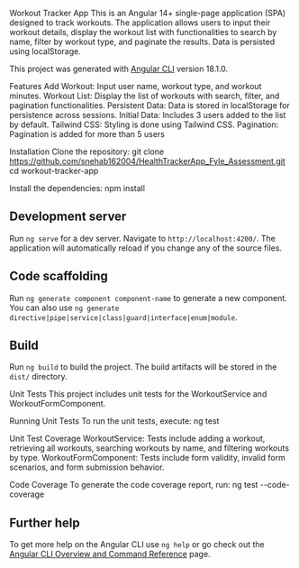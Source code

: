 Workout Tracker App
This is an Angular 14+ single-page application (SPA) designed to track workouts. The application allows users to input their workout details, display the workout list with functionalities to search by name, filter by workout type, and paginate the results. Data is persisted using localStorage.

This project was generated with [Angular CLI](https://github.com/angular/angular-cli) version 18.1.0.

Features
Add Workout: Input user name, workout type, and workout minutes.
Workout List: Display the list of workouts with search, filter, and pagination functionalities.
Persistent Data: Data is stored in localStorage for persistence across sessions.
Initial Data: Includes 3 users added to the list by default.
Tailwind CSS: Styling is done using Tailwind CSS.
Pagination: Pagination is added for more than 5 users

Installation
Clone the repository:
git clone https://github.com/snehab162004/HealthTrackerApp_Fyle_Assessment.git
cd workout-tracker-app

Install the dependencies:
npm install

## Development server

Run `ng serve` for a dev server. Navigate to `http://localhost:4200/`. The application will automatically reload if you change any of the source files.

## Code scaffolding

Run `ng generate component component-name` to generate a new component. You can also use `ng generate directive|pipe|service|class|guard|interface|enum|module`.

## Build

Run `ng build` to build the project. The build artifacts will be stored in the `dist/` directory.

Unit Tests
This project includes unit tests for the WorkoutService and WorkoutFormComponent.

Running Unit Tests
To run the unit tests, execute:
ng test

Unit Test Coverage
WorkoutService: Tests include adding a workout, retrieving all workouts, searching workouts by name, and filtering workouts by type.
WorkoutFormComponent: Tests include form validity, invalid form scenarios, and form submission behavior.

Code Coverage
To generate the code coverage report, run:
ng test --code-coverage

## Further help

To get more help on the Angular CLI use `ng help` or go check out the [Angular CLI Overview and Command Reference](https://angular.dev/tools/cli) page.
